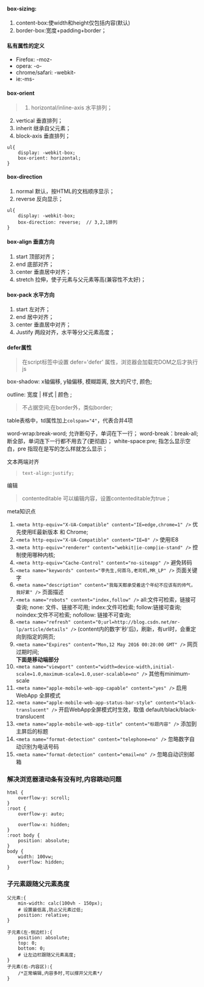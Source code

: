 #### box-sizing:
1. content-box:使width和height仅包括内容(默认)
2. border-box:宽度+padding+border；

#### 私有属性的定义
* Firefox: -moz-  
* opera: -o-     
* chrome/safari: -webkit-
* ie:-ms-


#### box-orient
> 1. horizontal/inline-axis  水平排列；
2. vertical   垂直排列；
3. inherit    继承自父元素；
4. block-axis   垂直排列；
```
ul{
    display: -webkit-box;
    box-orient: horizontal;
}
```

#### box-direction
1. normal  默认，按HTML的文档顺序显示；
2. reverse  反向显示；
```
ul{
    display: -webkit-box;
    box-direction: reverse;  // 3,2,1排列
}
```

#### box-align 垂直方向
1. start  顶部对齐；
2. end   底部对齐；
3. center  垂直居中对齐；
4. stretch  拉伸，使子元素与父元素等高(兼容性不太好)；

#### box-pack 水平方向
1. start  左对齐；
2. end  居中对齐；
3. center  垂直居中对齐；
4. Justify  两段对齐，水平等分父元素高度；

#### defer属性
> 在script标签中设置 defer='defer' 属性，浏览器会加载完DOM之后才执行js

box-shadow: x轴偏移, y轴偏移, 模糊距离, 放大的尺寸, 颜色;   

outline: 宽度 | 样式 | 颜色 ;
> 不占据空间;在border外，类似border;

table表格中，td属性加上`colspan="4"`，代表合并4项

word-wrap:break-word; 允许断句子，单词在下一行；
word-break：break-all; 断全部，单词连下一行都不用去了(更彻底)；
white-space:pre;  指怎么显示空白，pre 指现在是写的怎么样就怎么显示；

文本两端对齐
> `text-align:justify;`

编辑
> contenteditable 可以编辑内容，设置contenteditable为true；

meta知识点
1. `<meta http-equiv="X-UA-Compatible" content="IE=edge,chrome=1" />` 优先使用IE最新版本 和 Chrome;
2. `<meta http-equiv="X-UA-Compatible" content="IE=8" />` 使用IE8
3. `<meta http-equiv="renderer" content="webkit|ie-comp|ie-stand" />` 控制使用哪种内核;
4. `<meta http-equiv="Cache-Control" content="no-siteapp" />` 避免转码
5. `<meta name="keywords" content="李先生,何首乌,老司机,MR_LP" />` 页面关键字
6. `<meta name="description" content="我每天都承受着这个年纪不应该有的帅气，我好累" />` 页面描述
7. `<meta name="robots" content="index,follow" />` all:文件可检索，链接可查询; none: 文件、链接不可用; index:文件可检索; follow:链接可查询; noindex:文件不可检索; nofollow: 链接不可查询;
8. `<meta name="refresh" content="0;url=http://blog.csdn.net/mr-lp/article/details" />` (content内的数字'秒'后)，刷新，有url时，会重定向到指定的网页;
9. `<meta name="Expires" content="Mon,12 May 2016 00:20:00 GMT" />` 网页过期时间;  
**下面是移动端部分**
10. `<meta name="viewport" content="width=device-width,initial-scale=1.0,maximum-scale=1.0,user-scalable=no" />` 其他有minimum-scale
11. `<meta name="apple-mobile-web-app-capable" content="yes" />` 启用WebApp 全屏模式
12. `<meta name="apple-mobile-web-app-status-bar-style" content="black-translucent" />` 开启WebApp全屏模式时生效，取值 default/black/black-translucent
13. `<meta name="apple-mobile-web-app-title" content="标题内容" />` 添加到主屏后的标题
14. `<meta name="format-detection" content="telephone=no" />` 忽略数字自动识别为电话号码
15. `<meta name="format-detection" content="email=no" />`  忽略自动识别邮箱


### 解决浏览器滚动条有没有时,内容跳动问题
```
html {
    overflow-y: scroll;
}
:root {
    overflow-y: auto;
    
    overflow-x: hidden;
}
:root body {
    position: absolute;
}
body {
    width: 100vw;
    overflow: hidden;
}
```

### 子元素跟随父元素高度 
```
父元素:{
    min-width: calc(100vh - 150px);
    # 设置最低高,防止父元素过低;
    position: relative;
}

子元素(左-侧边栏):{
    position: absolute;
    top: 0;
    bottom: 0;
    # 让左边栏跟随父元素高度;
}
子元素(右-内容区):{
    /*正常编辑,内容多时,可以撑开父元素*/
}
```

